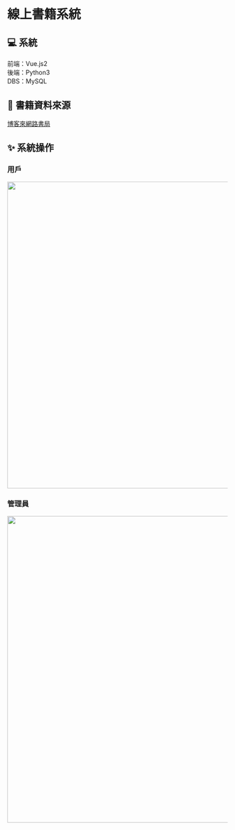 # 線上書籍系統
## :computer: 系統
前端：Vue.js2  
後端：Python3  
DBS：MySQL  
## :floppy_disk: 書籍資料來源
[博客來網路書局](https://www.books.com.tw/)
## :sparkles: 系統操作
### 用戶
<img src="image/OBS-Customer.gif" width="700">

### 管理員
<img src="image/OBS-Manager.gif" width="700">
